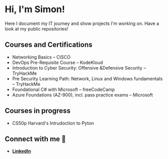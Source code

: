 # Hi, I'm Simon!
Here I document my IT journey and show projects I'm working on.
Have a look at my public repositories!

## Courses and Certifications
- Networking Basics – CISCO
- DevOps Pre-Requisite Course – KodeKloud
- Introduction to Cyber Security: Offensive &Defensive Security – TryHackMe
- Pre Security Learning Path: Network, Linux and Windows fundamentals – TryHackMe
- Foundational C# with Microsoft – freeCodeCamp
- Azure Foundations (AZ-900), incl. pass practice exams – Microsoft

## Courses in progress
- CS50p Harvard's Intrudoction to Pyton

## Connect with me 🤳
- <b>[LinkedIn](https://www.linkedin.com/in/rohrersimon/)</b>
